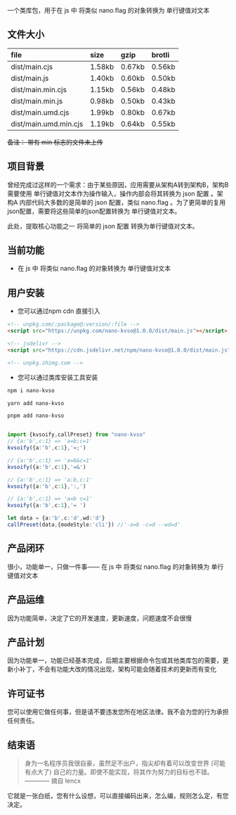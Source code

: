 一个类库包，用于在 js 中 将类似 nano.flag 的对象转换为 单行键值对文本

## 文件大小

file | size | gzip | brotli
:---- | :---- | :---- | :----
dist/main.cjs | 1.58kb | 0.67kb | 0.56kb
dist/main.js | 1.40kb | 0.60kb | 0.50kb
dist/main.min.cjs | 1.15kb | 0.56kb | 0.48kb
dist/main.min.js | 0.98kb | 0.50kb | 0.43kb
dist/main.umd.cjs | 1.99kb | 0.80kb | 0.67kb
dist/main.umd.min.cjs | 1.19kb | 0.64kb | 0.55kb

~~备注： 带有 min 标志的文件未上传~~

## 项目背景

曾经完成过这样的一个需求：由于某些原因，应用需要从架构A转到架构B，架构B 需要使用 单行键值对文本作为操作输入，操作内部会将其转换为 json 配置 。架构A 内部代码大多数的是简单的 json 配置，类似 nano.flag 。为了更简单的复用json配置，需要将这些简单的json配置转换为 单行键值对文本。

此处，提取核心功能之一 将简单的 json 配置 转换为单行键值对文本。

## 当前功能

- 在 js 中 将类似 nano.flag 的对象转换为 单行键值对文本

## 用户安装

- 您可以通过npm cdn 直接引入
```html
<!-- unpkg.com/:package@:version/:file -->
<script src="https://unpkg.com/nano-kvso@1.0.0/dist/main.js"></script>

<!-- jsdelivr -->
<script src="https://cdn.jsdelivr.net/npm/nano-kvso@1.0.0/dist/main.js"></script>

<!-- unpkg.zhimg.com -->
```

- 您可以通过类库安装工具安装
```bash
npm i nano-kvso
```

```bash
yarn add nano-kvso
```

```bash
pnpm add nano-kvso
```

```ts

import {kvsoify,callPreset} from "nano-kvso"
// {a:'b',c:1} => 'a=b;c=1'
kvsoify({a:'b',c:1},'=;')

// {a:'b',c:1} => 'a=b&c=1'
kvsoify({a:'b',c:1},'=&')

// {a:'b',c:1} => 'a:b,c:1'
kvsoify({a:'b',c:1},':,')

// {a:'b',c:1} => 'a=b c=1'
kvsoify({a:'b',c:1},'= ')

let data = {a:'b',c:'d',wd:'d'}
callPreset(data,{modeStyle:'cli'}) //'-a=b -c=d --wd=d'
```

## 产品闭环

很小，功能单一，只做一件事—— 在 js 中 将类似 nano.flag 的对象转换为 单行键值对文本

## 产品运维

因为功能简单，决定了它的开发速度，更新速度，问题速度不会很慢

## 产品计划

因为功能单一，功能已经基本完成，后期主要根据命令包或其他类库包的需要，更新小补丁，不会有功能大改的情况出现，架构可能会随着技术的更新而有变化

## 许可证书

您可以使用它做任何事，但是请不要违发您所在地区法律。我不会为您的行为承担任何责任。

## 结束语

> 身为一名程序员我很自豪，虽然足不出户，指尖却有着可以改变世界 (可能有点大了) 自己的力量。即使不能实现，将其作为努力的目标也不错。———— 摘自 lencx

它就是一张白纸，您有什么设想，可以直接编码出来，怎么编，规则怎么定，有您决定。